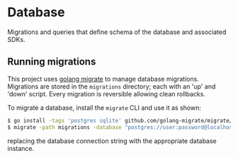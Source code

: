 # Database

Migrations and queries that define schema of the database and associated SDKs.

## Running migrations

This project uses [golang migrate](https://github.com/golang-migrate/migrate) to manage database migrations.
Migrations are stored in the `migrations` directory; each with an 'up' and 'down' script.
Every migration is reversible allowing clean rollbacks.

To migrate a database, install the `migrate` CLI and use it as shown:

```bash
$ go install -tags 'postgres sqlite' github.com/golang-migrate/migrate/v4/cmd/migrate@latest
$ migrate -path migrations -database "postgres://user:password@localhost:5432/dbname?sslmode=disable" up
```

replacing the database connection string with the appropriate database instance.

